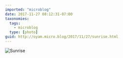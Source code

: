 ```yaml
---
imported: "microblog"
date: 2017-11-27 08:12:31-07:00
taxonomies:
  tags:
    - microblog
  type: [photo]
guid: http://oyam.micro.blog/2017/11/27/sunrise.html
---
```

![Sunrise](/media/images/photos/2017/11/sunrise.jpg)

